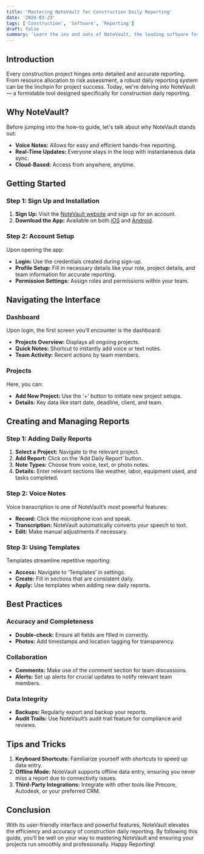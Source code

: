```yaml
---
title: 'Mastering NoteVault for Construction Daily Reporting'
date: '2024-03-23'
tags: ['Construction', 'Software', 'Reporting']
draft: false
summary: 'Learn the ins and outs of NoteVault, the leading software for construction daily reporting. This tutorial covers everything from setup to best practices.'
---
```


## Introduction 

Every construction project hinges onto detailed and accurate reporting. From resource allocation to risk assessment, a robust daily reporting system can be the linchpin for project success. Today, we're delving into NoteVault — a formidable tool designed specifically for construction daily reporting. 

## Why NoteVault?

Before jumping into the how-to guide, let's talk about why NoteVault stands out:
- **Voice Notes:** Allows for easy and efficient hands-free reporting.
- **Real-Time Updates:** Everyone stays in the loop with instantaneous data sync.
- **Cloud-Based:** Access from anywhere, anytime.
  
## Getting Started

### Step 1: Sign Up and Installation

1. **Sign Up:** Visit the [NoteVault website](https://www.notevault.com/) and sign up for an account.
2. **Download the App:** Available on both [iOS](https://apps.apple.com/us/app/notevault/id12345678) and [Android](https://play.google.com/store/apps/details?id=com.notevault.android).

### Step 2: Account Setup

Upon opening the app:
- **Login:** Use the credentials created during sign-up.
- **Profile Setup:** Fill in necessary details like your role, project details, and team information for accurate reporting.
- **Permission Settings:** Assign roles and permissions within your team.

## Navigating the Interface

### Dashboard

Upon login, the first screen you'll encounter is the dashboard:
- **Projects Overview:** Displays all ongoing projects.
- **Quick Notes:** Shortcut to instantly add voice or text notes.
- **Team Activity:** Recent actions by team members.

### Projects

Here, you can:
- **Add New Project:** Use the ‘+’ button to initiate new project setups.
- **Details:** Key data like start date, deadline, client, and team.
  
## Creating and Managing Reports

### Step 1: Adding Daily Reports

1. **Select a Project:** Navigate to the relevant project.
2. **Add Report:** Click on the ‘Add Daily Report’ button.
3. **Note Types:** Choose from voice, text, or photo notes.
4. **Details:** Enter relevant sections like weather, labor, equipment used, and tasks completed.

### Step 2: Voice Notes

Voice transcription is one of NoteVault’s most powerful features:
- **Record:** Click the microphone icon and speak.
- **Transcription:** NoteVault automatically converts your speech to text.
- **Edit:** Make manual adjustments if necessary.

### Step 3: Using Templates

Templates streamline repetitive reporting:
- **Access:** Navigate to ‘Templates’ in settings.
- **Create:** Fill in sections that are consistent daily.
- **Apply:** Use templates when adding new daily reports.

## Best Practices

### Accuracy and Completeness

- **Double-check:** Ensure all fields are filled in correctly.
- **Photos:** Add timestamps and location tagging for transparency.

### Collaboration

- **Comments:** Make use of the comment section for team discussions.
- **Alerts:** Set up alerts for crucial updates to notify relevant team members.

### Data Integrity

- **Backups:** Regularly export and backup your reports.
- **Audit Trails:** Use NoteVault’s audit trail feature for compliance and reviews.

## Tips and Tricks

1. **Keyboard Shortcuts:** Familiarize yourself with shortcuts to speed up data entry.
2. **Offline Mode:** NoteVault supports offline data entry, ensuring you never miss a report due to connectivity issues.
3. **Third-Party Integrations:** Integrate with other tools like Procore, Autodesk, or your preferred CRM.

## Conclusion

With its user-friendly interface and powerful features, NoteVault elevates the efficiency and accuracy of construction daily reporting. By following this guide, you’ll be well on your way to mastering NoteVault and ensuring your projects run smoothly and professionally. Happy Reporting!